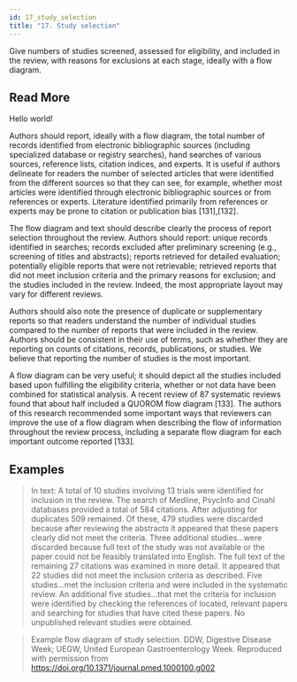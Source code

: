 ```yaml
---
id: 17_study_selection
title: "17. Study selection"
---
```

Give numbers of studies screened, assessed for eligibility, and included in the review, with reasons for exclusions at each stage, ideally with a flow diagram.

## Read More

Hello world!

Authors should report, ideally with a flow diagram, the total number of records identified from electronic bibliographic sources (including specialized database or registry searches), hand searches of various sources, reference lists, citation indices, and experts. It is useful if authors delineate for readers the number of selected articles that were identified from the different sources so that they can see, for example, whether most articles were identified through electronic bibliographic sources or from references or experts. Literature identified primarily from references or experts may be prone to citation or publication bias [131],[132].

The flow diagram and text should describe clearly the process of report selection throughout the review. Authors should report: unique records identified in searches; records excluded after preliminary screening (e.g., screening of titles and abstracts); reports retrieved for detailed evaluation; potentially eligible reports that were not retrievable; retrieved reports that did not meet inclusion criteria and the primary reasons for exclusion; and the studies included in the review. Indeed, the most appropriate layout may vary for different reviews.

Authors should also note the presence of duplicate or supplementary reports so that readers understand the number of individual studies compared to the number of reports that were included in the review. Authors should be consistent in their use of terms, such as whether they are reporting on counts of citations, records, publications, or studies. We believe that reporting the number of studies is the most important.

A flow diagram can be very useful; it should depict all the studies included based upon fulfilling the eligibility criteria, whether or not data have been combined for statistical analysis. A recent review of 87 systematic reviews found that about half included a QUOROM flow diagram [133]. The authors of this research recommended some important ways that reviewers can improve the use of a flow diagram when describing the flow of information throughout the review process, including a separate flow diagram for each important outcome reported [133].

## Examples

> In text: A total of 10 studies involving 13 trials were identified for inclusion in the review. The search of Medline, PsycInfo and Cinahl databases provided a total of 584 citations. After adjusting for duplicates 509 remained. Of these, 479 studies were discarded because after reviewing the abstracts it appeared that these papers clearly did not meet the criteria. Three additional studies…were discarded because full text of the study was not available or the paper could not be feasibly translated into English. The full text of the remaining 27 citations was examined in more detail. It appeared that 22 studies did not meet the inclusion criteria as described. Five studies…met the inclusion criteria and were included in the systematic review. An additional five studies…that met the criteria for inclusion were identified by checking the references of located, relevant papers and searching for studies that have cited these papers. No unpublished relevant studies were obtained.

> Example flow diagram of study selection.
DDW, Digestive Disease Week; UEGW, United European Gastroenterology Week. Reproduced with permission from https://doi.org/10.1371/journal.pmed.1000100.g002
